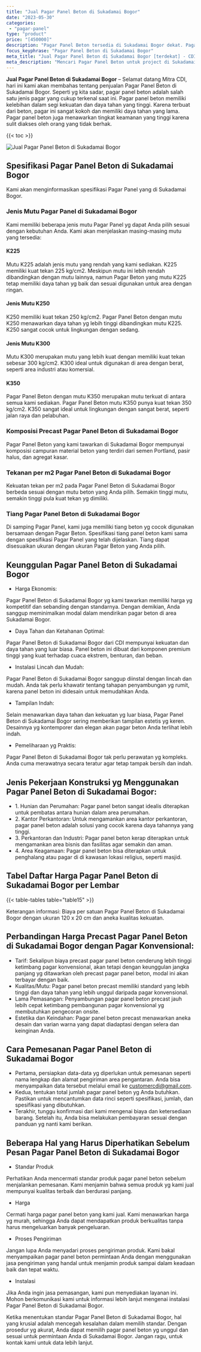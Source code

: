 ```yaml
---
title: "Jual Pagar Panel Beton di Sukadamai Bogor"
date: "2023-05-30"
categories:
 - "pagar-panel"
type: "product"
price: "[450000]"
description: "Pagar Panel Beton tersedia di Sukadamai Bogor dekat. Pagar Panel Beton ini biasanya digunakan dalam project pembangunan sebagai pembatas pengamanan lahan yang kuat dan awet. Kontak kami untuk mendapatkan lebih lanjut."
focus_keyphrase: "Pagar Panel Beton di Sukadamai Bogor"
meta_title: "Jual Pagar Panel Beton di Sukadamai Bogor [terdekat] - CDI"
meta_description: "Mencari Pagar Panel Beton untuk project di Sukadamai Bogor? Kami menyediakan Pagar Panel Beton berkualitas untuk pembatas lahan. Segera dapatkan harga terbaik sekarang."
---
```


**Jual Pagar Panel Beton di Sukadamai Bogor** – Selamat datang Mitra CDI, hari ini kami akan membahas tentang penjualan Pagar Panel Beton di Sukadamai Bogor. Seperti yg kita sadar, pagar panel beton adalah salah satu jenis pagar yang cukup terkenal saat ini. Pagar panel beton memiliki kelebihan dalam segi kekuatan dan daya tahan yang tinggi. Karena terbuat dari beton, pagar ini sangat kokoh dan memiliki daya tahan yang lama. Pagar panel beton juga menawarkan tingkat keamanan yang tinggi karena sulit diakses oleh orang yang tidak berhak.

{{< toc >}}

![Jual Pagar Panel Beton di Sukadamai Bogor](/images/pagar-panel/pagar-panel-27.jpg)

## Spesifikasi Pagar Panel Beton di Sukadamai Bogor

Kami akan menginformasikan spesifikasi Pagar Panel yang di Sukadamai Bogor.

### Jenis Mutu Pagar Panel di Sukadamai Bogor

Kami memiliki beberapa jenis mutu Pagar Panel yg dapat Anda pilih sesuai dengan kebutuhan Anda. Kami akan menjelaskan masing-masing mutu yang tersedia:

#### K225

Mutu K225 adalah jenis mutu yang rendah yang kami sediakan. K225 memiliki kuat tekan 225 kg/cm2. Meskipun mutu ini lebih rendah dibandingkan dengan mutu lainnya, namun Pagar Beton yang mutu K225 tetap memiliki daya tahan yg baik dan sesuai digunakan untuk area dengan ringan.

#### Jenis Mutu K250

K250 memiliki kuat tekan 250 kg/cm2. Pagar Panel Beton dengan mutu K250 menawarkan daya tahan yg lebih tinggi dibandingkan mutu K225. K250 sangat cocok untuk lingkungan dengan sedang.

#### Jenis Mutu K300

Mutu K300 merupakan mutu yang lebih kuat dengan memiliki kuat tekan sebesar 300 kg/cm2. K300 ideal untuk digunakan di area dengan berat, seperti area industri atau komersial.

#### K350

Pagar Panel Beton dengan mutu K350 merupakan mutu terkuat di antara semua kami sediakan. Pagar Panel Beton mutu K350 punya kuat tekan 350 kg/cm2. K350 sangat ideal untuk lingkungan dengan sangat berat, seperti jalan raya dan pelabuhan.

### Komposisi Precast Pagar Panel Beton di Sukadamai Bogor

Pagar Panel Beton yang kami tawarkan di Sukadamai Bogor mempunyai komposisi campuran material beton yang terdiri dari semen Portland, pasir halus, dan agregat kasar.

### Tekanan per m2 Pagar Panel Beton di Sukadamai Bogor

Kekuatan tekan per m2 pada Pagar Panel Beton di Sukadamai Bogor berbeda sesuai dengan mutu beton yang Anda pilih. Semakin tinggi mutu, semakin tinggi pula kuat tekan yg dimiliki.

### Tiang Pagar Panel Beton di Sukadamai Bogor

Di samping Pagar Panel, kami juga memiliki tiang beton yg cocok digunakan bersamaan dengan Pagar Beton. Spesifikasi tiang panel beton kami sama dengan spesifikasi Pagar Panel yang telah dijelaskan. Tiang dapat disesuaikan ukuran dengan ukuran Pagar Beton yang Anda pilih.

## Keunggulan Pagar Panel Beton di Sukadamai Bogor

*   Harga Ekonomis:

Pagar Panel Beton di Sukadamai Bogor yg kami tawarkan memiliki harga yg kompetitif dan sebanding dengan standarnya. Dengan demikian, Anda sanggup meminimalkan modal dalam mendirikan pagar beton di area Sukadamai Bogor.
*   Daya Tahan dan Ketahanan Optimal:

Pagar Panel Beton di Sukadamai Bogor dari CDI mempunyai kekuatan dan daya tahan yang luar biasa. Panel beton ini dibuat dari komponen premium tinggi yang kuat terhadap cuaca ekstrem, benturan, dan beban.
*   Instalasi Lincah dan Mudah:

Pagar Panel Beton di Sukadamai Bogor sanggup diinstal dengan lincah dan mudah. Anda tak perlu khawatir tentang tahapan penyambungan yg rumit, karena panel beton ini didesain untuk memudahkan Anda.
*   Tampilan Indah:

Selain menawarkan daya tahan dan kekuatan yg luar biasa, Pagar Panel Beton di Sukadamai Bogor sering memberikan tampilan estetis yg keren. Desainnya yg kontemporer dan elegan akan pagar beton Anda terlihat lebih indah.
*   Pemeliharaan yg Praktis:

Pagar Panel Beton di Sukadamai Bogor tak perlu perawatan yg kompleks. Anda cuma merawatnya secara teratur agar tetap tampak bersih dan indah.

## Jenis Pekerjaan Konstruksi yg Menggunakan Pagar Panel Beton di Sukadamai Bogor:

*   1\. Hunian dan Perumahan: Pagar panel beton sangat idealis diterapkan untuk pembatas antara hunian dalam area perumahan.
*   2\. Kantor Perkantoran: Untuk mengamankan area kantor perkantoran, pagar panel beton adalah solusi yang cocok karena daya tahannya yang tinggi.
*   3\. Perkantoran dan Industri: Pagar panel beton kerap diterapkan untuk mengamankan area bisnis dan fasilitas agar semakin dan aman.
*   4\. Area Keagamaan: Pagar panel beton bisa diterapkan untuk penghalang atau pagar di di kawasan lokasi religius, seperti masjid.

## Tabel Daftar Harga Pagar Panel Beton di Sukadamai Bogor per Lembar

{{< table-tables table="table15" >}}

Keterangan informasi: Biaya per satuan Pagar Panel Beton di Sukadamai Bogor dengan ukuran 120 x 20 cm dan aneka kualitas kekuatan.

## Perbandingan Harga Precast Pagar Panel Beton di Sukadamai Bogor dengan Pagar Konvensional:

*   Tarif: Sekalipun biaya precast pagar panel beton cenderung lebih tinggi ketimbang pagar konvensional, akan tetapi dengan keunggulan jangka panjang yg ditawarkan oleh precast pagar panel beton, modal ini akan terbayar dengan baik.
*   Kualitas/Mutu: Pagar panel beton precast memiliki standard yang lebih tinggi dan daya tahan yang lebih unggul daripada pagar konvensional.
*   Lama Pemasangan: Penyambungan pagar panel beton precast jauh lebih cepat ketimbang pembangunan pagar konvensional yg membutuhkan pengecoran onsite.
*   Estetika dan Keindahan: Pagar panel beton precast menawarkan aneka desain dan varian warna yang dapat diadaptasi dengan selera dan keinginan Anda.

## Cara Pemesanan Pagar Panel Beton di Sukadamai Bogor

*   Pertama, persiapkan data-data yg diperlukan untuk pemesanan seperti nama lengkap dan alamat pengiriman area pengantaran. Anda bisa menyampaikan data tersebut melalui email ke customercdi@gmail.com.
*   Kedua, tentukan total jumlah pagar panel beton yg Anda butuhkan. Pastikan untuk mencantumkan data rinci seperti spesifikasi, jumlah, dan spesifikasi yang dibutuhkan.
*   Terakhir, tunggu konfirmasi dari kami mengenai biaya dan ketersediaan barang. Setelah itu, Anda bisa melakukan pembayaran sesuai dengan panduan yg nanti kami berikan.

## Beberapa Hal yang Harus Diperhatikan Sebelum Pesan Pagar Panel Beton di Sukadamai Bogor

*   Standar Produk

Perhatikan Anda mencermati standar produk pagar panel beton sebelum menjalankan pemesanan. Kami menjamin bahwa semua produk yg kami jual mempunyai kualitas terbaik dan berdurasi panjang.
*   Harga

Cermati harga pagar panel beton yang kami jual. Kami menawarkan harga yg murah, sehingga Anda dapat mendapatkan produk berkualitas tanpa harus mengeluarkan banyak pengeluaran.
*   Proses Pengiriman

Jangan lupa Anda menyadari proses pengiriman produk. Kami bakal menyampaikan pagar panel beton permintaan Anda dengan menggunakan jasa pengiriman yang handal untuk menjamin produk sampai dalam keadaan baik dan tepat waktu.
*   Instalasi

Jika Anda ingin jasa pemasangan, kami pun menyediakan layanan ini. Mohon berkomunikasi kami untuk informasi lebih lanjut mengenai instalasi Pagar Panel Beton di Sukadamai Bogor.

Ketika menentukan standar Pagar Panel Beton di Sukadamai Bogor, hal yang krusial adalah mencegah kesalahan dalam memilih standar. Dengan prosedur yg akurat, Anda dapat memilih pagar panel beton yg unggul dan sesuai untuk permintaan Anda di Sukadamai Bogor. Jangan ragu, untuk kontak kami untuk data lebih lanjut.